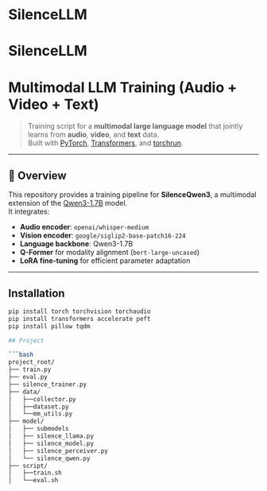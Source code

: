 # SilenceLLM
# SilenceLLM
# Multimodal LLM Training (Audio + Video + Text)

> Training script for a **multimodal large language model** that jointly learns from **audio**, **video**, and **text** data.  
> Built with [PyTorch](https://pytorch.org/), [Transformers](https://huggingface.co/docs/transformers), and [torchrun](https://pytorch.org/docs/stable/elastic/run.html).

---

## 🧩 Overview

This repository provides a training pipeline for **SilenceQwen3**, a multimodal extension of the [Qwen3-1.7B](https://huggingface.co/Qwen/Qwen3-1.7B) model.  
It integrates:
- **Audio encoder**: `openai/whisper-medium`
- **Vision encoder**: `google/siglip2-base-patch16-224`
- **Language backbone**: Qwen3-1.7B
- **Q-Former** for modality alignment (`bert-large-uncased`)
- **LoRA fine-tuning** for efficient parameter adaptation

---

## Installation

```bash
pip install torch torchvision torchaudio
pip install transformers accelerate peft
pip install pillow tqdm

## Project

```bash
project_root/
├── train.py
├── eval.py
├── silence_trainer.py
├── data/
│   ├──collector.py
│   ├──dataset.py
│   └──mm_utils.py
├── model/
│   ├── submodels
│   ├── silence_llama.py
│   ├── silence_model.py
│   ├── silence_perceiver.py
│   └── silence_qwen.py  
├── script/
│   ├──train.sh
│   └──eval.sh


